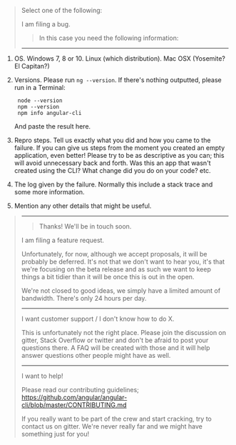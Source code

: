 > Select one of the following:
>
> I am filing a bug.
>
> > In this case you need the following information:
>
> ---------------------------------------------------------------
1. OS. Windows 7, 8 or 10. Linux (which distribution). Mac OSX (Yosemite? El Capitan?)
2. Versions. Please run `ng --version`. If there's nothing outputted, please
   run in a Terminal: 

        node --version
        npm --version
        npm info angular-cli
   And paste the result here.
3. Repro steps. Tell us exactly what you did and how you came to the failure. 
   If you can give us steps from the moment you created an empty application,
   even better! Please try to be as descriptive as you can; this will avoid
   unnecessary back and forth. Was this an app that wasn't created using the
   CLI? What change did you do on your code? etc.
4. The log given by the failure. Normally this include a stack trace and some
   more information.
5. Mention any other details that might be useful.
> ---------------------------------------------------------------
> > Thanks! We'll be in touch soon.
>
> I am filing a feature request.
>
> Unfortunately, for now, although we accept proposals, it will be probably be
> deferred. It's not that we don't want to hear you, it's that we're focusing
> on the beta release and as such we want to keep things a bit tidier than it
> will be once this is out in the open.
>
> We're not closed to good ideas, we simply have a limited amount of bandwidth.
> There's only 24 hours per day.
>
> ---------------------------------------------------------------
>
> I want customer support / I don't know how to do X.
>
> This is unfortunately not the right place. Please join the discussion on
> gitter, Stack Overflow or twitter and don't be afraid to post your
> questions there. A FAQ will be created with those and it will help answer
> questions other people might have as well.
>
> ---------------------------------------------------------------
>
> I want to help!
>
> Please read our contributing guidelines;
> https://github.com/angular/angular-cli/blob/master/CONTRIBUTING.md
>
> If you really want to be part of the crew and start cracking,
> try to contact us on gitter. We're never really far and we might have
> something just for you!

